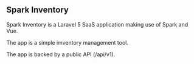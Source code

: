 ## Spark Inventory
Spark Inventory is a Laravel 5 SaaS application making use of Spark and Vue.

The app is a simple imventory management tool.

The app is backed by a public API (/api/v1).